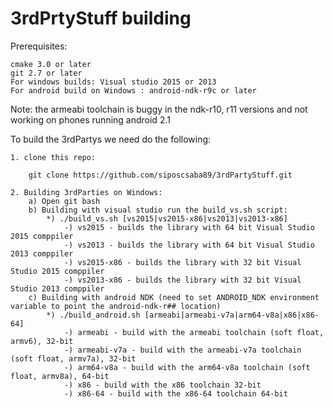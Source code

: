 # 3rdPrtyStuff building

Prerequisites: 

	cmake 3.0 or later
	git 2.7 or later
	For windows builds: Visual studio 2015 or 2013
	For android build on Windows : android-ndk-r9c or later

Note: the armeabi toolchain is buggy in the ndk-r10, r11 versions and not working on phones
	running android 2.1

To build the 3rdPartys we need do the following:

	1. clone this repo:
	
		git clone https://github.com/siposcsaba89/3rdPartyStuff.git
		
	2. Building 3rdParties on Windows:
		a) Open git bash
		b) Building with visual studio run the build_vs.sh script:
			*) ./build_vs.sh [vs2015|vs2015-x86|vs2013|vs2013-x86]
				-) vs2015 - builds the library with 64 bit Visual Studio 2015 comppiler
				-) vs2013 - builds the library with 64 bit Visual Studio 2013 comppiler
				-) vs2015-x86 - builds the library with 32 bit Visual Studio 2015 comppiler
				-) vs2013-x86 - builds the library with 32 bit Visual Studio 2013 comppiler
		c) Building with android NDK (need to set ANDROID_NDK environment variable to point the android-ndk-r## location)
			*) ./build_android.sh [armeabi|armeabi-v7a|arm64-v8a|x86|x86-64]
				-) armeabi - build with the armeabi toolchain (soft float, armv6), 32-bit
				-) armeabi-v7a - build with the armeabi-v7a toolchain (soft float, armv7a), 32-bit
				-) arm64-v8a - build with the arm64-v8a toolchain (soft float, armv8a), 64-bit
				-) x86 - build with the x86 toolchain 32-bit
				-) x86-64 - build with the x86-64 toolchain 64-bit
